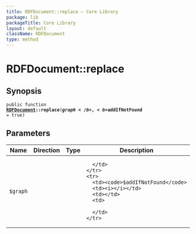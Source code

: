 ```yaml
---
title: RDFDocument::replace — Core Library
package: lib
packageTitle: Core Library
layout: default
className: RDFDocument
type: method
---
```


# RDFDocument::replace

## Synopsis

<code>public function <b><a href="RDFDocument">RDFDocument</a>::replace</b>(<b>$graph</b>, <b>$addIfNotFound</b> = true)</code>

## Parameters

<table>
  <thead>
    <tr>
      <th>Name</th>
      <th>Direction</th>
      <th>Type</th>
      <th>Description</th>
    </tr>
  </thead>
  <tbody>
    <tr>
      <td><code>$graph</code>
      <td><i></i></td>
      <td></td>
      <td>

      </td>
    </tr>
    <tr>
      <td><code>$addIfNotFound</code>
      <td><i></i></td>
      <td></td>
      <td>

      </td>
    </tr>
  </tbody>
</table>

